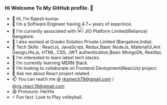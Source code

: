 ### Hi Welcome To My GitHub profile. 👋

- 👋 Hi, I’m Rajesh kumar.
- 💞️ I’m a Software Engineer having 4.7+ years of experince.
- 🔭 I'm currently associated with <img width="20" alt="image" src="https://github.com/user-attachments/assets/7d8b3cfc-3514-47c3-84cd-168cdcba1a35">
JIO Platform Limited(Reliance) Bangalore.
- 🔭 I also worked at Grasko Solution Private Limited (Bangalore,India).
- 🌱 Tech Skills : ReactJs, JavaScript, Redux,Basic NodeJs, MaterialUi,Ant Design,Hls.js, HTML, CSS, JWT authentication,Basic MongoDb, RestApi,
- 👀 I’m interested to learn latest tech stacks.
- 🌱 I’m currently learning MERN Stack.
- 👯 I’m looking to collaborate on Frontend Devlopment(ReactJs) project.
- 💬 Ask me about React project related.
- 📫 You can reach me @ rksmech79@gmail.com / @rjs.react.19@gmail.com
- 😄 Pronouns: He/His
- ⚡ Fun fact: Love to Play volleyball.

<!--
**ReactWithRajesh/ReactWithRajesh** is a ✨ _special_ ✨ repository because its `README.md` (this file) appears on your GitHub profile.

Here are some ideas to get you started:

- 🔭 I’m currently working on ...
- 🌱 I’m currently learning ...
- 👯 I’m looking to collaborate on ...
- 🤔 I’m looking for help with ...
- 💬 Ask me about ...
- 📫 How to reach me: ...
- 😄 Pronouns: ...
- ⚡ Fun fact: ...
-->
